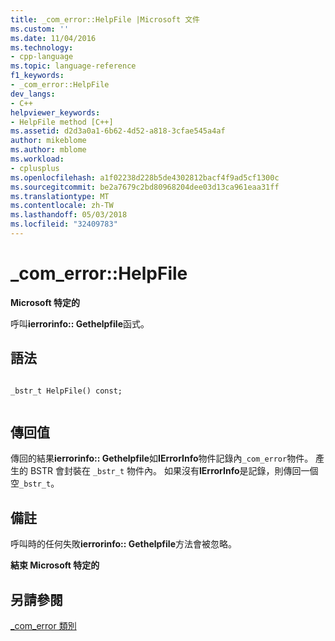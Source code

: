 ```yaml
---
title: _com_error::HelpFile |Microsoft 文件
ms.custom: ''
ms.date: 11/04/2016
ms.technology:
- cpp-language
ms.topic: language-reference
f1_keywords:
- _com_error::HelpFile
dev_langs:
- C++
helpviewer_keywords:
- HelpFile method [C++]
ms.assetid: d2d3a0a1-6b62-4d52-a818-3cfae545a4af
author: mikeblome
ms.author: mblome
ms.workload:
- cplusplus
ms.openlocfilehash: a1f02238d228b5de4302812bacf4f9ad5cf1300c
ms.sourcegitcommit: be2a7679c2bd80968204dee03d13ca961eaa31ff
ms.translationtype: MT
ms.contentlocale: zh-TW
ms.lasthandoff: 05/03/2018
ms.locfileid: "32409783"
---
```

# <a name="comerrorhelpfile"></a>_com_error::HelpFile
**Microsoft 特定的**  
  
 呼叫**ierrorinfo:: Gethelpfile**函式。  
  
## <a name="syntax"></a>語法  
  
```  
  
_bstr_t HelpFile() const;  
  
```  
  
## <a name="return-value"></a>傳回值  
 傳回的結果**ierrorinfo:: Gethelpfile**如**IErrorInfo**物件記錄內`_com_error`物件。 產生的 BSTR 會封裝在 `_bstr_t` 物件內。 如果沒有**IErrorInfo**是記錄，則傳回一個空`_bstr_t`。  
  
## <a name="remarks"></a>備註  
 呼叫時的任何失敗**ierrorinfo:: Gethelpfile**方法會被忽略。  
  
 **結束 Microsoft 特定的**  
  
## <a name="see-also"></a>另請參閱  
 [_com_error 類別](../cpp/com-error-class.md)